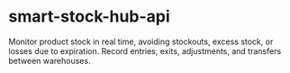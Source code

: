 # smart-stock-hub-api
Monitor product stock in real time, avoiding stockouts, excess stock, or losses due to expiration. Record entries, exits, adjustments, and transfers between warehouses.